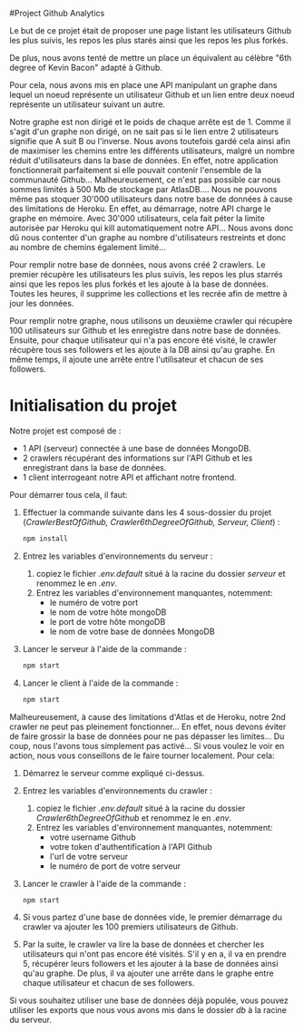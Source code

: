 #Project Github Analytics

Le but de ce projet était de proposer une page listant les utilisateurs Github les plus suivis, les repos les plus starés ainsi que les repos les plus forkés. 

De plus, nous avons tenté de mettre un place un équivalent au célèbre "6th degree of Kevin Bacon" adapté à Github.

Pour cela, nous avons mis en place une API manipulant un graphe dans lequel un noeud représente un utilisateur Github et un lien entre deux noeud représente un utilisateur suivant un autre.

Notre graphe est non dirigé et le poids de chaque arrête est de 1. Comme il s'agit d'un graphe non dirigé, on ne sait pas si le lien entre 2 utilisateurs signifie que A suit B ou l'inverse. Nous avons toutefois gardé cela ainsi afin de maximiser les chemins entre les différents utilisateurs, malgré un nombre réduit d'utilisateurs dans la base de données.
En effet, notre application fonctionnerait parfaitement si elle pouvait contenir l'ensemble de la communauté Github... Malheureusement, ce n'est pas possible car nous sommes limités à 500 Mb de stockage par AtlasDB.... Nous ne pouvons même pas stoquer 30'000 utilisateurs dans notre base de données à cause des limitations de Heroku. En effet, au démarrage, notre API charge le graphe en mémoire. Avec 30'000 utilisateurs, cela fait péter la limite autorisée par Heroku qui kill automatiquement notre API...
Nous avons donc dû nous contenter d'un graphe au nombre d'utilisateurs restreints et donc au nombre de chemins également limité...



Pour remplir notre base de données, nous avons créé 2 crawlers.
Le premier récupère les utilisateurs les plus suivis, les repos les plus starrés ainsi que les repos les plus forkés et les ajoute à la base de données. Toutes les heures, il supprime les collections et les recrée afin de mettre à jour les données.

Pour remplir notre graphe, nous utilisons un deuxième crawler qui récupère 100 utilisateurs sur Github et les enregistre dans notre base de données. Ensuite, pour chaque utilisateur qui n'a pas encore été visité, le crawler récupère tous ses followers et les ajoute à la DB ainsi qu'au graphe. En même temps, il ajoute une arrête entre l'utilisateur et chacun de ses followers.





# Initialisation du projet

Notre projet est composé de :

- 1 API (serveur) connectée à une base de données MongoDB.
- 2 crawlers récupérant des informations sur l'API Github et les enregistrant dans la base de données.
- 1 client interrogeant notre API et affichant notre frontend.

Pour démarrer tous cela, il faut:

1. Effectuer la commande suivante dans les 4 sous-dossier du projet (*CrawlerBestOfGithub, Crawler6thDegreeOfGithub, Serveur, Client*) :

   ```bash
   npm install
   ```

2. Entrez les variables d'environnements du serveur :

   1. copiez le fichier *.env.default* situé à la racine du dossier *serveur* et renommez le en *.env*.
   2. Entrez les variables d'environnement manquantes, notemment:
      - le numéro de votre port
      - le nom de votre hôte mongoDB
      - le port de votre hôte mongoDB
      - le nom de votre base de données MongoDB

3. Lancer le serveur à l'aide de la commande :

   ```bash
   npm start
   ```

4. Lancer le client à l'aide de la commande :

   ```bash
   npm start
   ```

Malheureusement, à cause des limitations d'Atlas et de Heroku, notre 2nd crawler ne peut pas pleinement fonctionner...
En effet, nous devons éviter de faire grossir la base de données pour ne pas dépasser les limites... Du coup, nous l'avons tous simplement pas activé...
Si vous voulez le voir en action, nous vous conseillons de le faire tourner localement. Pour cela:

1. Démarrez le serveur comme expliqué ci-dessus.
2. Entrez les variables d'environnements du crawler :
   1. copiez le fichier *.env.default* situé à la racine du dossier *Crawler6thDegreeOfGithub* et renommez le en *.env*.
   2. Entrez les variables d'environnement manquantes, notemment:
      - votre username Github
      - votre token d'authentification à l'API Github
      - l'url de votre serveur
      - le numéro de port de votre serveur

3. Lancer le crawler à l'aide de la commande :

   ```bash
   npm start
   ```

4. Si vous partez d'une base de données vide, le premier démarrage du crawler va ajouter les 100 premiers utilisateurs de Github.

5. Par la suite, le crawler va lire la base de données et chercher les utilisateurs qui n'ont pas encore été visités. S'il y en a, il va en prendre 5, récupérer leurs followers et les ajouter à la base de données ainsi qu'au graphe. De plus, il va ajouter une arrête dans le graphe entre chaque utilisateur et chacun de ses followers.



Si vous souhaitez utiliser une base de données déjà populée, vous pouvez utiliser les exports que nous vous avons mis dans le dossier *db* à la racine du serveur.